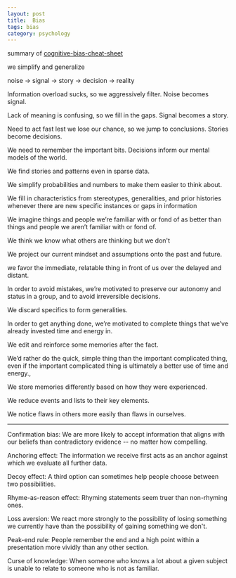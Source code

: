 ```yaml
---
layout: post
title:  Bias   
tags: bias
category: psychology
---
```



summary of [cognitive-bias-cheat-sheet](https://medium.com/better-humans/cognitive-bias-cheat-sheet-55a472476b18)

we simplify and generalize 

noise -> signal -> story -> decision -> reality 

Information overload sucks, so we aggressively filter. Noise becomes signal.

Lack of meaning is confusing, so we fill in the gaps. Signal becomes a story.

Need to act fast lest we lose our chance, so we jump to conclusions. Stories become 
decisions.

We need to remember the important bits. Decisions inform our mental models of the world.

We find stories and patterns even in sparse data. 

We simplify probabilities and numbers to make them easier to think about.

We fill in characteristics from stereotypes, generalities, and prior histories whenever there are new specific instances or gaps in information

We imagine things and people we’re familiar with or fond of as better than things and people we aren’t familiar with or fond of.

We think we know what others are thinking but we don't

We project our current mindset and assumptions onto the past and future. 

we favor the immediate, relatable thing in front of us over the delayed and distant. 

In order to avoid mistakes, we’re motivated to preserve our autonomy and status in a group, and to avoid irreversible decisions.

We discard specifics to form generalities.

In order to get anything done, we’re motivated to complete things that we’ve already invested time and energy in. 

We edit and reinforce some memories after the fact. 

We’d rather do the quick, simple thing than the important complicated thing, even if the important complicated thing is ultimately a better use of time and energy.,

We store memories differently based on how they were experienced.

We reduce events and lists to their key elements.

We notice flaws in others more easily than flaws in ourselves.



<hr>

Confirmation bias: We are more likely to accept information that aligns with our beliefs than contradictory evidence -- no matter how compelling.

Anchoring effect: The information we receive first acts as an anchor against which we evaluate all further data.

Decoy effect: A third option can sometimes help people choose between two possibilities.

Rhyme-as-reason effect: Rhyming statements seem truer than non-rhyming ones.

Loss aversion: We react more strongly to the possibility of losing something we currently have than the possibility of gaining something we don't.

Peak-end rule: People remember the end and a high point within a presentation more vividly than any other section.

Curse of knowledge: When someone who knows a lot about a given subject is unable to relate to someone who is not as familiar.


